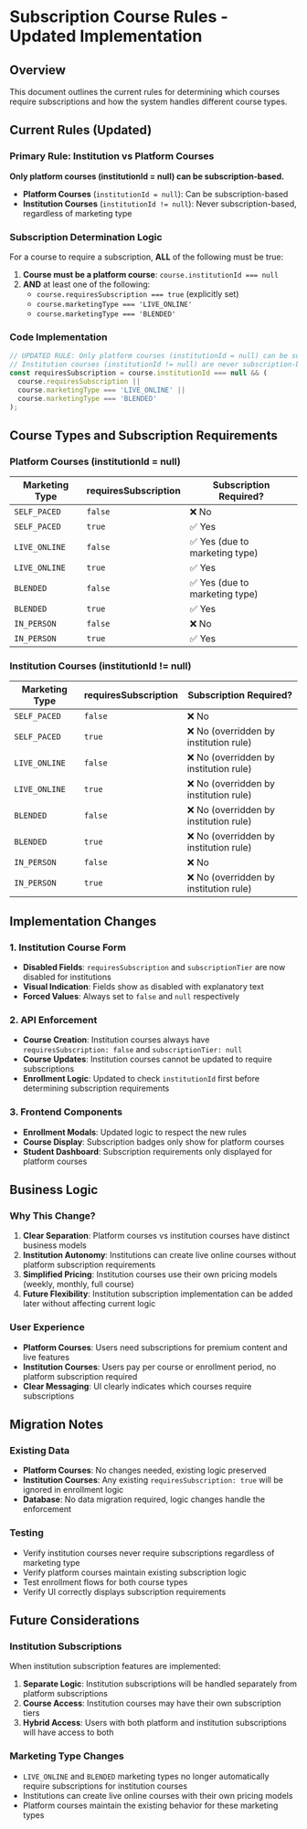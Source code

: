 # Subscription Course Rules - Updated Implementation

## Overview

This document outlines the current rules for determining which courses require subscriptions and how the system handles different course types.

## Current Rules (Updated)

### **Primary Rule: Institution vs Platform Courses**

**Only platform courses (institutionId = null) can be subscription-based.**

- **Platform Courses** (`institutionId = null`): Can be subscription-based
- **Institution Courses** (`institutionId != null`): Never subscription-based, regardless of marketing type

### **Subscription Determination Logic**

For a course to require a subscription, **ALL** of the following must be true:

1. **Course must be a platform course**: `course.institutionId === null`
2. **AND** at least one of the following:
   - `course.requiresSubscription === true` (explicitly set)
   - `course.marketingType === 'LIVE_ONLINE'`
   - `course.marketingType === 'BLENDED'`

### **Code Implementation**

```typescript
// UPDATED RULE: Only platform courses (institutionId = null) can be subscription-based
// Institution courses (institutionId != null) are never subscription-based, regardless of marketing type
const requiresSubscription = course.institutionId === null && (
  course.requiresSubscription || 
  course.marketingType === 'LIVE_ONLINE' || 
  course.marketingType === 'BLENDED'
);
```

## Course Types and Subscription Requirements

### **Platform Courses (institutionId = null)**

| Marketing Type | requiresSubscription | Subscription Required? |
|----------------|---------------------|----------------------|
| `SELF_PACED` | `false` | ❌ No |
| `SELF_PACED` | `true` | ✅ Yes |
| `LIVE_ONLINE` | `false` | ✅ Yes (due to marketing type) |
| `LIVE_ONLINE` | `true` | ✅ Yes |
| `BLENDED` | `false` | ✅ Yes (due to marketing type) |
| `BLENDED` | `true` | ✅ Yes |
| `IN_PERSON` | `false` | ❌ No |
| `IN_PERSON` | `true` | ✅ Yes |

### **Institution Courses (institutionId != null)**

| Marketing Type | requiresSubscription | Subscription Required? |
|----------------|---------------------|----------------------|
| `SELF_PACED` | `false` | ❌ No |
| `SELF_PACED` | `true` | ❌ No (overridden by institution rule) |
| `LIVE_ONLINE` | `false` | ❌ No (overridden by institution rule) |
| `LIVE_ONLINE` | `true` | ❌ No (overridden by institution rule) |
| `BLENDED` | `false` | ❌ No (overridden by institution rule) |
| `BLENDED` | `true` | ❌ No (overridden by institution rule) |
| `IN_PERSON` | `false` | ❌ No |
| `IN_PERSON` | `true` | ❌ No (overridden by institution rule) |

## Implementation Changes

### **1. Institution Course Form**

- **Disabled Fields**: `requiresSubscription` and `subscriptionTier` are now disabled for institutions
- **Visual Indication**: Fields show as disabled with explanatory text
- **Forced Values**: Always set to `false` and `null` respectively

### **2. API Enforcement**

- **Course Creation**: Institution courses always have `requiresSubscription: false` and `subscriptionTier: null`
- **Course Updates**: Institution courses cannot be updated to require subscriptions
- **Enrollment Logic**: Updated to check `institutionId` first before determining subscription requirements

### **3. Frontend Components**

- **Enrollment Modals**: Updated logic to respect the new rules
- **Course Display**: Subscription badges only show for platform courses
- **Student Dashboard**: Subscription requirements only displayed for platform courses

## Business Logic

### **Why This Change?**

1. **Clear Separation**: Platform courses vs institution courses have distinct business models
2. **Institution Autonomy**: Institutions can create live online courses without platform subscription requirements
3. **Simplified Pricing**: Institution courses use their own pricing models (weekly, monthly, full course)
4. **Future Flexibility**: Institution subscription implementation can be added later without affecting current logic

### **User Experience**

- **Platform Courses**: Users need subscriptions for premium content and live features
- **Institution Courses**: Users pay per course or enrollment period, no platform subscription required
- **Clear Messaging**: UI clearly indicates which courses require subscriptions

## Migration Notes

### **Existing Data**

- **Platform Courses**: No changes needed, existing logic preserved
- **Institution Courses**: Any existing `requiresSubscription: true` will be ignored in enrollment logic
- **Database**: No data migration required, logic changes handle the enforcement

### **Testing**

- Verify institution courses never require subscriptions regardless of marketing type
- Verify platform courses maintain existing subscription logic
- Test enrollment flows for both course types
- Verify UI correctly displays subscription requirements

## Future Considerations

### **Institution Subscriptions**

When institution subscription features are implemented:

1. **Separate Logic**: Institution subscriptions will be handled separately from platform subscriptions
2. **Course Access**: Institution courses may have their own subscription tiers
3. **Hybrid Access**: Users with both platform and institution subscriptions will have access to both

### **Marketing Type Changes**

- `LIVE_ONLINE` and `BLENDED` marketing types no longer automatically require subscriptions for institution courses
- Institutions can create live online courses with their own pricing models
- Platform courses maintain the existing behavior for these marketing types
